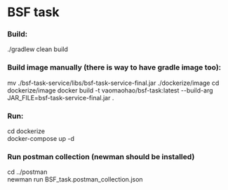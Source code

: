 # BSF task 
### Build:  
./gradlew clean build 
### Build image manually (there is way to have gradle image too):
mv ./bsf-task-service/libs/bsf-task-service-final.jar ./dockerize/image
cd dockerize/image
docker build -t vaomaohao/bsf-task:latest --build-arg JAR_FILE=bsf-task-service-final.jar .
### Run: 
cd dockerize  
docker-compose up -d  
### Run postman collection (newman should be installed)  
cd ../postman  
newman run BSF_task.postman_collection.json  
